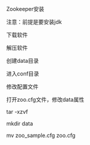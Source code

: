 Zookeeper安装

注意：前提是要安装jdk

下载软件

解压软件

创建data目录

进入conf目录

修改配置文件

打开zoo.cfg文件，修改data属性

tar -xzvf 

mkdir data

mv zoo_sample.cfg    zoo.cfg



